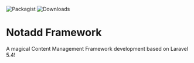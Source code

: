 ![Packagist](https://img.shields.io/packagist/v/notadd/framework.svg) 
![Downloads](https://img.shields.io/packagist/dt/notadd/framework.svg)
# Notadd Framework
A magical Content Management Framework development based on Laravel 5.4!
